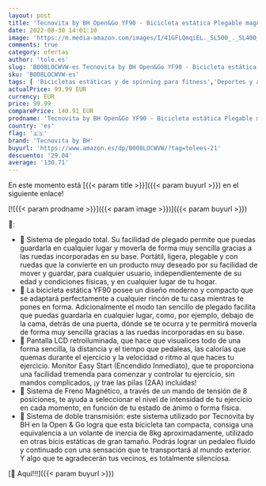 ```yaml
---
layout: post
title: 'Tecnovita by BH Open&Go YF90 - Bicicleta estática Plegable magnética con cómodo sillín  Completo Monitor LCD  8 Niveles Resistencia  Ruedas Transporte. Bici con Pedales Antideslizantes.'
date: 2022-08-30 14:01:10
image: 'https://m.media-amazon.com/images/I/41GFLQmqiEL._SL500_._SL400_.jpg'
comments: true
category: ofertas
author: 'tole.es'
slug: 'B008LOCWVW-es Tecnovita by BH Open&Go YF90 - Bicicleta estática Plegable...'
sku: 'B008LOCWVW-es'
tags: [ 'Bicicletas estáticas y de spinning para fitness','Deportes y aire libre','Fitness y ejercicio','Máquinas de cardio para fitness','bicicleta','tecnovita by bh','🇪🇸', ]
actualPrice: 99.99 EUR
currency: EUR
price: 99.99
comparePrice: 140.91 EUR
prodname: 'Tecnovita by BH Open&Go YF90 - Bicicleta estática Plegable magnética con cómodo sillín  Completo Monitor LCD  8 Niveles Resistencia  Ruedas Transporte. Bici con Pedales Antideslizantes.'
country: 'es'
flag: '🇪🇸'
brand: 'Tecnovita by BH'
buyurl: 'https://www.amazon.es/dp/B008LOCWVW/?tag=tolees-21'
descuento: '29.04'
average: '130.71'
---
```


En este momento está [{{< param title >}}]({{< param buyurl >}}) en el siguiente enlace!

[![{{< param prodname >}}]({{< param image >}})]({{< param buyurl >}})

🔎:

- 🚩 Sistema de plegado total. Su facilidad de plegado permite que puedas guardarla en cualquier lugar y moverla de forma muy sencilla gracias a las ruedas incorporadas en su base. Portátil, ligera, plegable y con ruedas que la convierte en un producto muy deseado por su facilidad de mover y guardar, para cualquier usuario, independientemente de su edad y condiciones físicas, y en cualquier lugar de tu hogar.
- 🚩 La bicicleta estática YF90 posee un diseño moderno y compacto que se adaptará perfectamente a cualquier rincón de tu casa mientras te pones en forma. Adicionalmente el modo tan sencillo de plegado facilita que puedas guardarla en cualquier lugar, como, por ejemplo, debajo de la cama, detrás de una puerta, dónde se te ocurra y te permitirá moverla de forma muy sencilla gracias a las ruedas incorporadas en su base.
- 🚩 Pantalla LCD retroiluminada, que hace que visualices todo de una forma sencilla, la distancia y el tiempo que pedaleas, las calorías que quemas durante el ejercicio y la velocidad o ritmo al que haces tu ejercicio. Monitor Easy Start (Encendido Inmediato), que te proporciona una facilidad tremenda para comenzar y controlar tu ejercicio, sin mandos complicados, ¡y trae las pilas (2AA) incluidas!
- 🚩 Sistema de Freno Magnético, a través de un mando de tensión de 8 posiciones, te ayuda a seleccionar el nivel de intensidad de tu ejercicio en cada momento, en función de tu estado de ánimo o forma física.
- 🚩 Sistema de doble transmisión: este sistema utilizado por Tecnovita by BH en la Open & Go logra que esta bicicleta tan compacta, consiga una equivalencia a un volante de inercia de 8kg aproximadamente, utilizado en otras bicis estáticas de gran tamaño. Podrás lograr un pedaleo fluido y continuado con una sensación que te transportará al mundo exterior. Y algo que te agradecerán tus vecinos, es totalmente silenciosa.

[🛒 Aquí!!!]({{< param buyurl >}})
